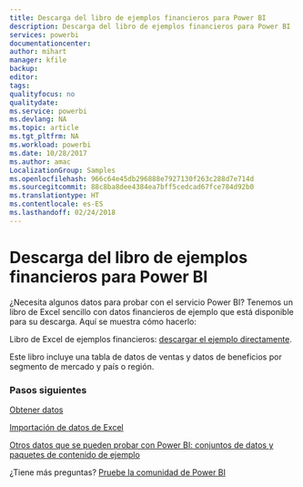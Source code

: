 ```yaml
---
title: Descarga del libro de ejemplos financieros para Power BI
description: Descarga del libro de ejemplos financieros para Power BI
services: powerbi
documentationcenter: 
author: mihart
manager: kfile
backup: 
editor: 
tags: 
qualityfocus: no
qualitydate: 
ms.service: powerbi
ms.devlang: NA
ms.topic: article
ms.tgt_pltfrm: NA
ms.workload: powerbi
ms.date: 10/28/2017
ms.author: amac
LocalizationGroup: Samples
ms.openlocfilehash: 966c64e45db296888e7927130f263c288d7e714d
ms.sourcegitcommit: 88c8ba8dee4384ea7bff5cedcad67fce784d92b0
ms.translationtype: HT
ms.contentlocale: es-ES
ms.lasthandoff: 02/24/2018
---
```

# <a name="download-the-financial-sample-workbook-for-power-bi"></a>Descarga del libro de ejemplos financieros para Power BI
¿Necesita algunos datos para probar con el servicio Power BI? Tenemos un libro de Excel sencillo con datos financieros de ejemplo que está disponible para su descarga.  Aquí se muestra cómo hacerlo:

Libro de Excel de ejemplos financieros: [descargar el ejemplo directamente](http://go.microsoft.com/fwlink/?LinkID=521962).

Este libro incluye una tabla de datos de ventas y datos de beneficios por segmento de mercado y país o región.

### <a name="next-steps"></a>Pasos siguientes
[Obtener datos](service-get-data.md)

[Importación de datos de Excel](service-excel-workbook-files.md)

[Otros datos que se pueden probar con Power BI: conjuntos de datos y paquetes de contenido de ejemplo](sample-datasets.md)

¿Tiene más preguntas? [Pruebe la comunidad de Power BI](http://community.powerbi.com/)

